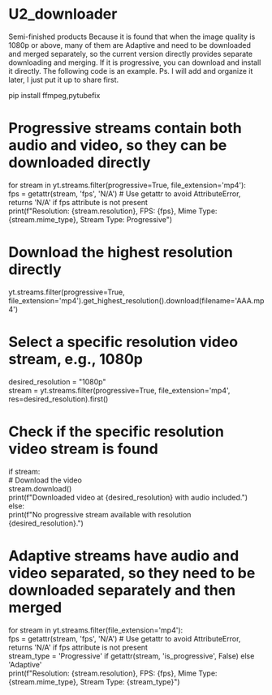 # U2_downloader
Semi-finished products
Because it is found that when the image quality is 1080p or above, many of them are Adaptive and need to be downloaded and merged separately, so the current version directly provides separate downloading and merging.
If it is progressive, you can download and install it directly. The following code is an example.
Ps. I will add and organize it later, I just put it up to share first.

pip install ffmpeg,pytubefix



# Progressive streams contain both audio and video, so they can be downloaded directly  
for stream in yt.streams.filter(progressive=True, file_extension='mp4'):  
    fps = getattr(stream, 'fps', 'N/A')  # Use getattr to avoid AttributeError, returns 'N/A' if fps attribute is not present  
    print(f"Resolution: {stream.resolution}, FPS: {fps}, Mime Type: {stream.mime_type}, Stream Type: Progressive")  
# Download the highest resolution directly  
yt.streams.filter(progressive=True, file_extension='mp4').get_highest_resolution().download(filename='AAA.mp4')  
  
# Select a specific resolution video stream, e.g., 1080p  
desired_resolution = "1080p"  
stream = yt.streams.filter(progressive=True, file_extension='mp4', res=desired_resolution).first()  
  
# Check if the specific resolution video stream is found  
if stream:  
    # Download the video  
    stream.download()  
    print(f"Downloaded video at {desired_resolution} with audio included.")  
else:  
    print(f"No progressive stream available with resolution {desired_resolution}.")  


# Adaptive streams have audio and video separated, so they need to be downloaded separately and then merged  
for stream in yt.streams.filter(file_extension='mp4'):  
    fps = getattr(stream, 'fps', 'N/A')  # Use getattr to avoid AttributeError, returns 'N/A' if fps attribute is not present  
    stream_type = 'Progressive' if getattr(stream, 'is_progressive', False) else 'Adaptive'  
    print(f"Resolution: {stream.resolution}, FPS: {fps}, Mime Type: {stream.mime_type}, Stream Type: {stream_type}")  
  
